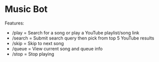 # Music Bot

Features:

- /play = Search for a song or play a YouTube playlist/song link
- /search = Submit search query then pick from top 5 YouTube results
- /skip = Skip to next song
- /queue = View current song and queue info
- /stop = Stop playing
